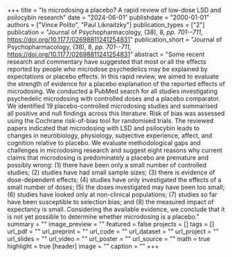 +++
title = "Is microdosing a placebo? A rapid review of low-dose LSD and psilocybin research"
date = "2024-06-01"
publishdate = "2000-01-01"
authors = ["Vince Polito", "Paul Liknaitzky"]
publication_types = ["2"]
publication = "Journal of Psychopharmacology, (38), 8, _pp. 701--711_, https://doi.org/10.1177/02698811241254831"
publication_short = "Journal of Psychopharmacology, (38), 8, _pp. 701--711_, https://doi.org/10.1177/02698811241254831"
abstract = "Some recent research and commentary have suggested that most or all the effects reported by people who microdose psychedelics may be explained by expectations or placebo effects. In this rapid review, we aimed to evaluate the strength of evidence for a placebo explanation of the reported effects of microdosing. We conducted a PubMed search for all studies investigating psychedelic microdosing with controlled doses and a placebo comparator. We identified 19 placebo-controlled microdosing studies and summarised all positive and null findings across this literature. Risk of bias was assessed using the Cochrane risk-of-bias tool for randomised trials. The reviewed papers indicated that microdosing with LSD and psilocybin leads to changes in neurobiology, physiology, subjective experience, affect, and cognition relative to placebo. We evaluate methodological gaps and challenges in microdosing research and suggest eight reasons why current claims that microdosing is predominately a placebo are premature and possibly wrong: (1) there have been only a small number of controlled studies; (2) studies have had small sample sizes; (3) there is evidence of dose-dependent effects; (4) studies have only investigated the effects of a small number of doses; (5) the doses investigated may have been too small; (6) studies have looked only at non-clinical populations; (7) studies so far have been susceptible to selection bias; and (8) the measured impact of expectancy is small. Considering the available evidence, we conclude that it is not yet possible to determine whether microdosing is a placebo."
summary = ""
image_preview = ""
featured = false
projects = []
tags = []
url_pdf = ""
url_preprint = ""
url_code = ""
url_dataset = ""
url_project = ""
url_slides = ""
url_video = ""
url_poster = ""
url_source = ""
math = true
highlight = true
[header]
image = ""
caption = ""
+++
